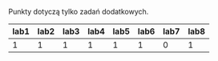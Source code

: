 Punkty dotyczą tylko zadań dodatkowych.

| lab1 | lab2 | lab3 | lab4 | lab5 | lab6 | lab7 | lab8 |
|------|------|------|------|------|------|------|------|
|    1 |    1 |    1 |    1 |    1 |    1 |    0 |    1 |
